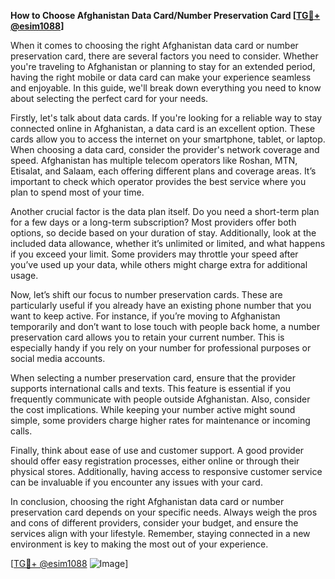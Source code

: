 **How to Choose Afghanistan Data Card/Number Preservation Card [[TG💪+ @esim1088](https://t.me/s/esim1088)]**

When it comes to choosing the right Afghanistan data card or number preservation card, there are several factors you need to consider. Whether you're traveling to Afghanistan or planning to stay for an extended period, having the right mobile or data card can make your experience seamless and enjoyable. In this guide, we'll break down everything you need to know about selecting the perfect card for your needs.

Firstly, let's talk about data cards. If you're looking for a reliable way to stay connected online in Afghanistan, a data card is an excellent option. These cards allow you to access the internet on your smartphone, tablet, or laptop. When choosing a data card, consider the provider's network coverage and speed. Afghanistan has multiple telecom operators like Roshan, MTN, Etisalat, and Salaam, each offering different plans and coverage areas. It’s important to check which operator provides the best service where you plan to spend most of your time.

Another crucial factor is the data plan itself. Do you need a short-term plan for a few days or a long-term subscription? Most providers offer both options, so decide based on your duration of stay. Additionally, look at the included data allowance, whether it’s unlimited or limited, and what happens if you exceed your limit. Some providers may throttle your speed after you’ve used up your data, while others might charge extra for additional usage.

Now, let’s shift our focus to number preservation cards. These are particularly useful if you already have an existing phone number that you want to keep active. For instance, if you’re moving to Afghanistan temporarily and don’t want to lose touch with people back home, a number preservation card allows you to retain your current number. This is especially handy if you rely on your number for professional purposes or social media accounts.

When selecting a number preservation card, ensure that the provider supports international calls and texts. This feature is essential if you frequently communicate with people outside Afghanistan. Also, consider the cost implications. While keeping your number active might sound simple, some providers charge higher rates for maintenance or incoming calls.

Finally, think about ease of use and customer support. A good provider should offer easy registration processes, either online or through their physical stores. Additionally, having access to responsive customer service can be invaluable if you encounter any issues with your card.

In conclusion, choosing the right Afghanistan data card or number preservation card depends on your specific needs. Always weigh the pros and cons of different providers, consider your budget, and ensure the services align with your lifestyle. Remember, staying connected in a new environment is key to making the most out of your experience.

[[TG💪+ @esim1088](https://t.me/s/esim1088) ![Image](https://i.postimg.cc/Y0z9fWf4/image.png)]